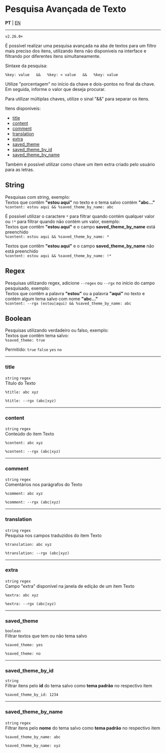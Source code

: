 # Pesquisa Avançada de Texto

**PT** | [EN](https://github.com/holyrics/Scripts/blob/main/i18n/en/AdvancedTextSearch.md)

---

`v2.26.0+`

É possível realizar uma pesquisa avançada na aba de textos para um filtro mais preciso dos itens, utilizando itens não disponíveis na interface e filtrando por diferentes itens simultaneamente.

Sintaxe da pesquisa:

```
%key: value   &&   %key: < value   &&   %key: value
```

Utilize "porcentagem" no início da chave e dois-pontos no final da chave.<br>
Em seguida, informe o valor que deseja procurar.

Para utilizar múltiplas chaves, utilize o sinal "&&" para separar os itens.

Itens disponíveis:<br>
- [title](#title)
- [content](#content)
- [comment](#comment)
- [translation](#translation)
- [extra](#extra)
- [saved_theme](#saved_theme)
- [saved_theme_by_id](#saved_theme_by_id)
- [saved_theme_by_name](#saved_theme_by_name)

Também é possível utilizar como chave um item extra criado pelo usuário para as letras.


## String

Pesquisas com string, exemplo:<br>
Textos que contêm __"estou aqui"__ no texto e o tema salvo contém __"abc..."__<br>
```%content: estou aqui && %saved_theme_by_name: abc```

É possível utilizar o caractere `*` para filtrar quando contém qualquer valor ou `!*` para filtrar quando não contém um valor, exemplo:<br>
Textos que contêm __"estou aqui"__ e o campo __saved_theme_by_name__ está preenchido<br>
```%content: estou aqui && %saved_theme_by_name: *```

Textos que contêm __"estou aqui"__ e o campo __saved_theme_by_name__ não está preenchido<br>
```%content: estou aqui && %saved_theme_by_name: !*```

## Regex

Pesquisas utilizando regex, adicione `--regex` ou `--rgx` no início do campo pesquisado, exemplo:<br>
Textos que contêm a palavra __"estou"__ ou a palavra __"aqui"__ no texto e contém algum tema salvo com nome __"abc..."__<br>
```%content: --rgx (estou|aqui) && %saved_theme_by_name: abc```

## Boolean

Pesquisas utilizando verdadeiro ou falso, exemplo: <br>
Textos que contêm tema salvo:<br>
```%saved_theme: true```

Permitido: `true` `false` `yes` `no`

--- 

### title

`string` `regex`<br>
Título do Texto
```
%title: abc xyz
```
```
%title: --rgx (abc|xyz)
```

--- 

### content

`string` `regex`<br>
Conteúdo do item Texto
```
%content: abc xyz
```
```
%content: --rgx (abc|xyz)
```

--- 

### comment

`string` `regex`<br>
Comentários nos parágrafos do Texto
```
%comment: abc xyz
```
```
%comment: --rgx (abc|xyz)
```

--- 

### translation

`string` `regex`<br>
Pesquisa nos campos traduzidos do item Texto
```
%translation: abc xyz
```
```
%translation: --rgx (abc|xyz)
```

--- 

### extra

`string` `regex`<br>
Campo "extra" disponível na janela de edição de um item Texto
```
%extra: abc xyz
```
```
%extra: --rgx (abc|xyz)
```

--- 

### saved_theme

`boolean`<br>
Filtrar textos que tem ou não tema salvo
```
%saved_theme: yes
```
```
%saved_theme: no
```

--- 

### saved_theme_by_id

`string`<br>
Filtrar itens pelo **id** do tema salvo como **tema padrão** no respectivo item<br>
```
%saved_theme_by_id: 1234
```
--- 

### saved_theme_by_name

`string` `regex`<br>
Filtrar itens pelo **nome** do tema salvo como **tema padrão** no respectivo item<br>
```
%saved_theme_by_name: abc
```
```
%saved_theme_by_name: xyz
```
